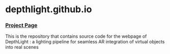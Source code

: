 # depthlight.github.io
### [Project Page](https://depthlight.github.io/)
This is the repository that contains source code for the webpage of DepthLight : a lighting pipeline for seamless AR integration of virtual objects into real scenes
